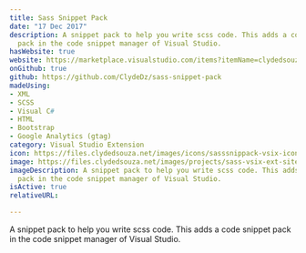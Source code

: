 ```yaml
---
title: Sass Snippet Pack
date: "17 Dec 2017"
description: A snippet pack to help you write scss code. This adds a code snippet
  pack in the code snippet manager of Visual Studio.
hasWebsite: true
website: https://marketplace.visualstudio.com/items?itemName=clydedsouza.SassSnippetVsixExtension
onGithub: true
github: https://github.com/ClydeDz/sass-snippet-pack
madeUsing:
- XML
- SCSS
- Visual C#
- HTML
- Bootstrap
- Google Analytics (gtag)
category: Visual Studio Extension
icon: https://files.clydedsouza.net/images/icons/sasssnippack-vsix-icon.png
image: https://files.clydedsouza.net/images/projects/sass-vsix-ext-siteteaser.png
imageDescription: A snippet pack to help you write scss code. This adds a code snippet
  pack in the code snippet manager of Visual Studio.
isActive: true
relativeURL: 

---
```


A snippet pack to help you write scss code. This adds a code snippet pack in the code snippet manager of Visual Studio.


